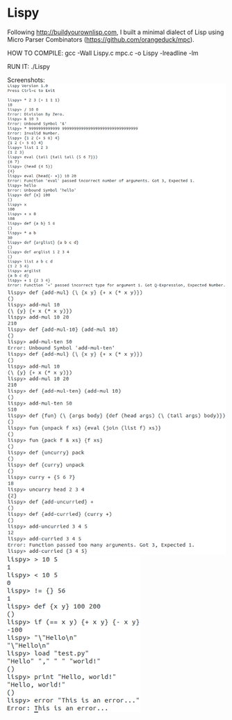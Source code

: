 # Lispy
Following http://buildyourownlisp.com, I built a minimal dialect of Lisp using Micro Parser Combinators (https://github.com/orangeduck/mpc).

HOW TO COMPILE: gcc -Wall Lispy.c mpc.c -o Lispy -lreadline -lm

RUN IT: ./Lispy

Screenshots:
![1](pics/1.png)
![2](pics/2.png)
![3](pics/3.png)
